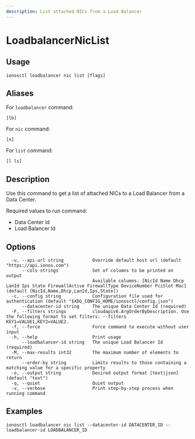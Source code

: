 ```yaml
---
description: List attached NICs from a Load Balancer
---
```


# LoadbalancerNicList

## Usage

```text
ionosctl loadbalancer nic list [flags]
```

## Aliases

For `loadbalancer` command:

```text
[lb]
```

For `nic` command:

```text
[n]
```

For `list` command:

```text
[l ls]
```

## Description

Use this command to get a list of attached NICs to a Load Balancer from a Data Center.

Required values to run command:

* Data Center Id
* Load Balancer Id

## Options

```text
  -u, --api-url string           Override default host url (default "https://api.ionos.com")
      --cols strings             Set of columns to be printed on output 
                                 Available columns: [NicId Name Dhcp LanId Ips State FirewallActive FirewallType DeviceNumber PciSlot Mac] (default [NicId,Name,Dhcp,LanId,Ips,State])
  -c, --config string            Configuration file used for authentication (default "$XDG_CONFIG_HOME/ionosctl/config.json")
      --datacenter-id string     The unique Data Center Id (required)
  -F, --filters strings          cloudapiv6.ArgOrderByDescription. Use the following format to set filters: --filters KEY1=VALUE1,KEY2=VALUE2.
  -f, --force                    Force command to execute without user input
  -h, --help                     Print usage
      --loadbalancer-id string   The unique Load Balancer Id (required)
  -M, --max-results int32        The maximum number of elements to return
      --order-by string          Limits results to those containing a matching value for a specific property
  -o, --output string            Desired output format [text|json] (default "text")
  -q, --quiet                    Quiet output
  -v, --verbose                  Print step-by-step process when running command
```

## Examples

```text
ionosctl loadbalancer nic list --datacenter-id DATACENTER_ID --loadbalancer-id LOADBALANCER_ID
```


